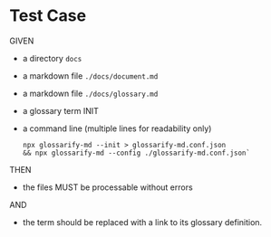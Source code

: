 # Test Case

GIVEN

- a directory `docs`
- a markdown file `./docs/document.md`
- a markdown file `./docs/glossary.md`
- a glossary term INIT
- a command line (multiple lines for readability only)

    ~~~
    npx glossarify-md --init > glossarify-md.conf.json
    && npx glossarify-md --config ./glossarify-md.conf.json`
    ~~~

THEN

- the files MUST be processable without errors

AND

- the term should be replaced with a link to its glossary definition.
